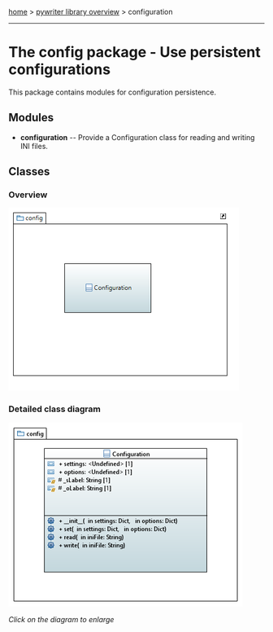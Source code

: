 [home](../index) > [pywriter library overview](index) > configuration

---

# The config package - Use persistent configurations

This package contains modules for configuration persistence.

## Modules

- **configuration** -- Provide a Configuration class for reading and writing INI files.


## Classes

### Overview

![config package class diagram](img/config_package_class_diagram.png)

### Detailed class diagram

[![config package detailed class diagram](img/config_package_detailed_class_diagram.png)](img/config_package_detailed_class_diagram.png)

*Click on the diagram to enlarge*
